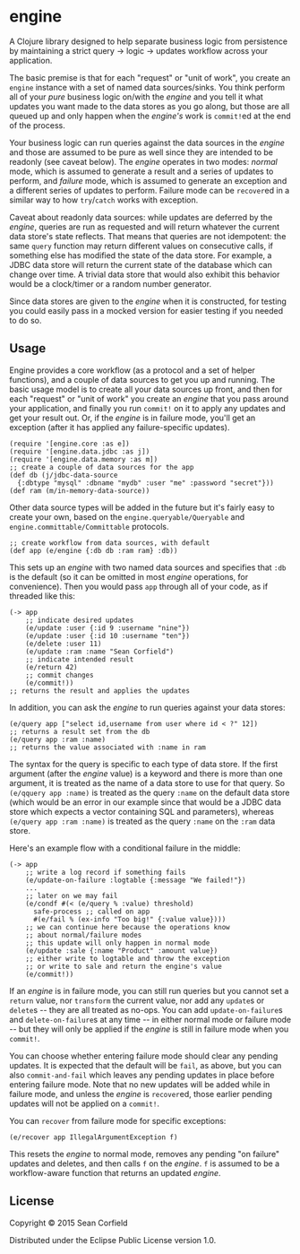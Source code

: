 # engine

A Clojure library designed to help separate business logic from
persistence by maintaining a strict query -> logic -> updates
workflow across your application.

The basic premise is that for each "request" or "unit of work", you create an `engine`
instance with a set of named data sources/sinks. You think perform all of your _pure_
business logic on/with the _engine_ and you tell it what updates you want made to
the data stores as you go along, but those are all queued up and only happen when the
_engine's_ work is `commit!`ed at the end of the process.

Your business logic can run queries against the data sources in the _engine_ and those
are assumed to be pure as well since they are intended to be readonly (see caveat below).
The _engine_ operates in two modes: _normal_ mode, which is assumed to generate a result
and a series of updates to perform, and _failure_ mode, which is assumed to generate an
exception and a different series of updates to perform. Failure mode can be `recover`ed
in a similar way to how `try`/`catch` works with exception.

Caveat about readonly data sources: while updates are deferred by the _engine_,
queries are run as requested and will return whatever the current data store's state
reflects. That means that queries are not idempotent: the same `query` function may
return different values on consecutive calls, if something else has modified the state
of the data store. For example, a JDBC data store will return the current state of
the database which can change over time. A trivial data store that would also exhibit
this behavior would be a clock/timer or a random number generator.

Since data stores are given to the _engine_ when it is constructed, for testing you 
could easily pass in a mocked version for easier testing if you needed to do so.

## Usage

Engine provides a core workflow (as a protocol and a set of helper functions), and a
couple of data sources to get you up and running. The basic usage model is to create
all your data sources up front, and then for each "request" or "unit of work" you 
create an _engine_ that you pass around your application, and finally you run `commit!`
on it to apply any updates and get your result out. Or, if the _engine_ is in failure
mode, you'll get an exception (after it has applied any failure-specific updates).

    (require '[engine.core :as e])
    (require '[engine.data.jdbc :as j])
    (require '[engine.data.memory :as m])
    ;; create a couple of data sources for the app
    (def db (j/jdbc-data-source
      {:dbtype "mysql" :dbname "mydb" :user "me" :password "secret"}))
    (def ram (m/in-memory-data-source))

Other data source types will be added in the future but it's fairly easy to create your 
own, based on the `engine.queryable/Queryable` and `engine.committable/Committable`
protocols.

    ;; create workflow from data sources, with default
    (def app (e/engine {:db db :ram ram} :db))

This sets up an _engine_ with two named data sources and specifies that `:db` is the default
(so it can be omitted in most _engine_ operations, for convenience). Then you would pass `app`
through all of your code, as if threaded like this:

    (-> app
        ;; indicate desired updates
        (e/update :user {:id 9 :username "nine"})
        (e/update :user {:id 10 :username "ten"})
        (e/delete :user 11)
        (e/update :ram :name "Sean Corfield")
        ;; indicate intended result
        (e/return 42)
        ;; commit changes
        (e/commit!))
    ;; returns the result and applies the updates

In addition, you can ask the _engine_ to run queries against your data stores:

    (e/query app ["select id,username from user where id < ?" 12])
    ;; returns a result set from the db
    (e/query app :ram :name)
    ;; returns the value associated with :name in ram

The syntax for the query is specific to each type of data store. If the first argument (after
the _engine_ value) is
a keyword and there is more than one argument, it is treated as the name of a data store to
use for that query. So `(e/qquery app :name)` is treated as the query `:name` on the default
data store (which would be an error in our example since that would be a JDBC data store
which expects a vector containing SQL and parameters), whereas `(e/query app :ram :name)`
is treated as the query `:name` on the `:ram` data store.

Here's an example flow with a conditional failure in the middle:

    (-> app
        ;; write a log record if something fails
        (e/update-on-failure :logtable {:message "We failed!"})
        ...
        ;; later on we may fail
        (e/condf #(< (e/query % :value) threshold)
          safe-process ;; called on app
          #(e/fail % (ex-info "Too big!" {:value value})))
        ;; we can continue here because the operations know
        ;; about normal/failure modes
        ;; this update will only happen in normal mode
        (e/update :sale {:name "Product" :amount value})
        ;; either write to logtable and throw the exception
        ;; or write to sale and return the engine's value
        (e/commit!))

If an _engine_ is in failure mode, you can still run queries but you cannot set a `return`
value, nor `transform` the current value, nor add any `update`s or `delete`s -- they are
all treated as no-ops. You can add `update-on-failure`s and `delete-on-failure`s at any
time -- in either normal mode or failure mode -- but they will only be applied if the 
_engine_ is still in failure mode when you `commit!`.

You can choose whether entering failure mode should clear any pending updates. It is expected
that the default will be `fail`, as above, but you can also `commit-and-fail` which leaves any
pending updates in place before entering failure mode. Note that no new updates will be added
while in failure mode, and unless the _engine_ is `recover`ed, those earlier pending updates
will not be applied on a `commit!`.

You can `recover` from failure mode for specific exceptions:

    (e/recover app IllegalArgumentException f)

This resets the _engine_ to normal mode, removes any pending "on failure" updates and
deletes, and then calls `f` on the _engine_. `f` is assumed to be a workflow-aware function
that returns an updated _engine_.


## License

Copyright © 2015 Sean Corfield

Distributed under the Eclipse Public License version 1.0.
